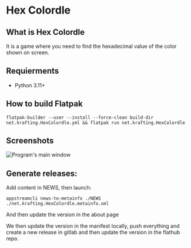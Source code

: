 # Hex Colordle

## What is Hex Colordle

It is a game where you need to find the hexadecimal value of the color shown on screen.

## Requierments

+ Python 3.11+

## How to build Flatpak

```shell
flatpak-builder --user --install --force-clean build-dir net.krafting.HexColordle.yml && flatpak run net.krafting.HexColordle
```

## Screenshots

![Program's main window](images/main_window.png)

## Generate releases:

Add content in NEWS, then launch:

```shell
appstreamcli news-to-metainfo ./NEWS ./net.krafting.HexColordle.metainfo.xml
```

And then update the version in the about page

We then update the version in the manifest locally, push everything and create a new release in gitlab and then update the version in the flathub repo.
